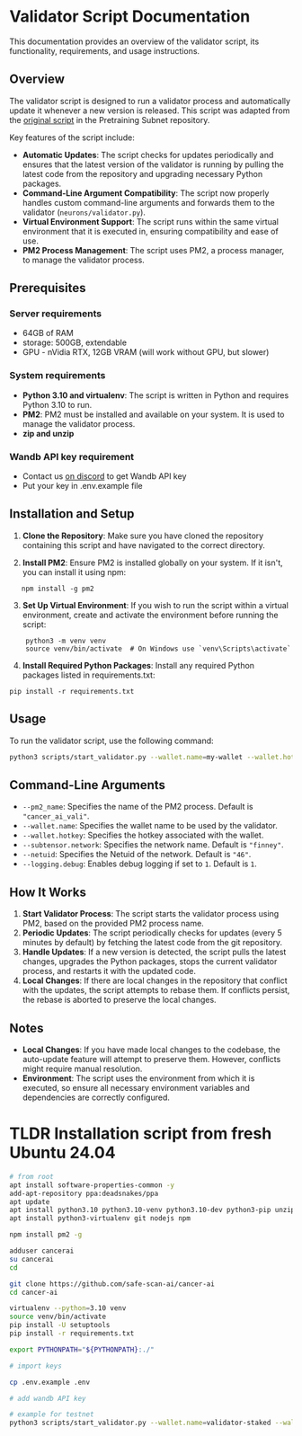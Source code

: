 # Validator Script Documentation

This documentation provides an overview of the validator script, its functionality, requirements, and usage instructions.

## Overview

The validator script is designed to run a validator process and automatically update it whenever a new version is released. This script was adapted from the [original script](https://github.com/macrocosm-os/pretraining/blob/main/scripts/start_validator.py) in the Pretraining Subnet repository.

Key features of the script include:

- **Automatic Updates**: The script checks for updates periodically and ensures that the latest version of the validator is running by pulling the latest code from the repository and upgrading necessary Python packages.
- **Command-Line Argument Compatibility**: The script now properly handles custom command-line arguments and forwards them to the validator (`neurons/validator.py`).
- **Virtual Environment Support**: The script runs within the same virtual environment that it is executed in, ensuring compatibility and ease of use.
- **PM2 Process Management**: The script uses PM2, a process manager, to manage the validator process.

## Prerequisites

### Server requirements

- 64GB of RAM
- storage: 500GB, extendable
- GPU - nVidia RTX, 12GB VRAM (will work without GPU, but slower)

### System requirements

- **Python 3.10 and virtualenv**: The script is written in Python and requires Python 3.10 to run.
- **PM2**: PM2 must be installed and available on your system. It is used to manage the validator process.
- **zip and unzip**

### Wandb API key requirement

- Contact us [on discord](https://discord.com/channels/1259812760280236122/1262734148020338780) to get Wandb API key
- Put your key in .env.example file

## Installation and Setup

1. **Clone the Repository**: Make sure you have cloned the repository containing this script and have navigated to the correct directory.

2. **Install PM2**: Ensure PM2 is installed globally on your system. If it isn't, you can install it using npm:

```
   npm install -g pm2
```

3. **Set Up Virtual Environment**: If you wish to run the script within a virtual environment, create and activate the environment before running the script:

```
    python3 -m venv venv
    source venv/bin/activate  # On Windows use `venv\Scripts\activate`
```

4. **Install Required Python Packages**: Install any required Python packages listed in requirements.txt:

```
pip install -r requirements.txt
```

## Usage

To run the validator script, use the following command:

```bash
python3 scripts/start_validator.py --wallet.name=my-wallet --wallet.hotkey=my-hotkey --netuid=46

```

## Command-Line Arguments

- `--pm2_name`: Specifies the name of the PM2 process. Default is `"cancer_ai_vali"`.
- `--wallet.name`: Specifies the wallet name to be used by the validator.
- `--wallet.hotkey`: Specifies the hotkey associated with the wallet.
- `--subtensor.network`: Specifies the network name. Default is `"finney"`.
- `--netuid`: Specifies the Netuid of the network. Default is `"46"`.
- `--logging.debug`: Enables debug logging if set to `1`. Default is `1`.

## How It Works

1. **Start Validator Process**: The script starts the validator process using PM2, based on the provided PM2 process name.
2. **Periodic Updates**: The script periodically checks for updates (every 5 minutes by default) by fetching the latest code from the git repository.
3. **Handle Updates**: If a new version is detected, the script pulls the latest changes, upgrades the Python packages, stops the current validator process, and restarts it with the updated code.
4. **Local Changes**: If there are local changes in the repository that conflict with the updates, the script attempts to rebase them. If conflicts persist, the rebase is aborted to preserve the local changes.

## Notes

- **Local Changes**: If you have made local changes to the codebase, the auto-update feature will attempt to preserve them. However, conflicts might require manual resolution.
- **Environment**: The script uses the environment from which it is executed, so ensure all necessary environment variables and dependencies are correctly configured.

# TLDR Installation script from fresh Ubuntu 24.04

```bash
# from root
apt install software-properties-common -y
add-apt-repository ppa:deadsnakes/ppa
apt update
apt install python3.10 python3.10-venv python3.10-dev python3-pip unzip
apt install python3-virtualenv git nodejs npm

npm install pm2 -g

adduser cancerai
su cancerai
cd

git clone https://github.com/safe-scan-ai/cancer-ai
cd cancer-ai

virtualenv --python=3.10 venv
source venv/bin/activate
pip install -U setuptools
pip install -r requirements.txt

export PYTHONPATH="${PYTHONPATH}:./"

# import keys

cp .env.example .env

# add wandb API key

# example for testnet
python3 scripts/start_validator.py --wallet.name=validator-staked --wallet.hotkey=default --subtensor.network test --logging.debug 1 --netuid 163

```
